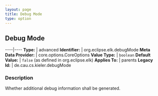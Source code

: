 ```yaml
---
layout: page
title: Debug Mode
type: option
---
```

## Debug Mode

----|----
**Type:** | advanced
**Identifier:** | org.eclipse.elk.debugMode
**Meta Data Provider:** | core.options.CoreOptions
**Value Type:** | `boolean`
**Default Value:** | `false` (as defined in org.eclipse.elk)
**Applies To:** | parents
**Legacy Id:** | de.cau.cs.kieler.debugMode

### Description

Whether additional debug information shall be generated.
